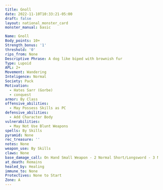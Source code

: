 ```yaml
---
title: Gnoll
date: 2022-11-10T10:33:21-05:00
draft: false
layout: national_monster_card
monster_manual: basic

Name: Gnoll
Body_points: 10+
Strength_bonus: '1'
threshold: '0'
rips_from: None
Descriptive Phrase: A dog like biped with brownish fur
Type: Lupoid
APL: 2+
Movement: Wandering
Inteligence: Normal
Society: Pack
Motivation: 
  - Hates Sarr (Gorbe)
  - conquest
armor: By Class
offensive_abilities: 
  - May Possess Skills as PC
defensive_abilities: 
  - Add Character Body
vulnerabilities:
  - May Not Use Blunt Weapons
spells: By Skills
pyramid: None
rec_treasure: ''
notes: None
weapon_use: By Skills
claws: None
base_damage_call: On Hand Small Weapon - 2 Normal Short/Longsword - 3 Normal Two Handed - 5 Normal
at_death: Remains
healed_by: Healing
immune_to: None
Protectives: None to Start
Zone: A
---
```


